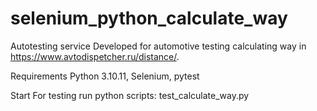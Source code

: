 # selenium_python_calculate_way
Autotesting service
Developed for automotive testing calculating way in https://www.avtodispetcher.ru/distance/. 

Requirements
Python 3.10.11, Selenium, pytest

Start
For testing run python scripts:
test_calculate_way.py
